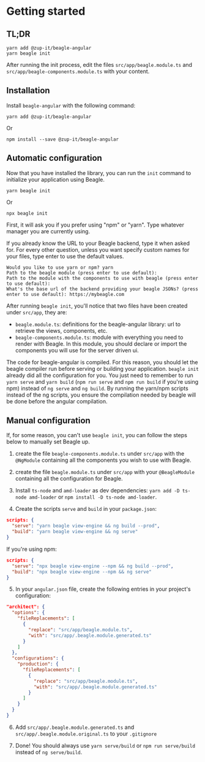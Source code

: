 # Getting started

## TL;DR

```
yarn add @zup-it/beagle-angular
yarn beagle init
```

After running the init process, edit the files `src/app/beagle.module.ts` and
`src/app/beagle-components.module.ts` with your content.

## Installation

Install `beagle-angular` with the following command:

```
yarn add @zup-it/beagle-angular
```

Or

```
npm install --save @zup-it/beagle-angular
```

## Automatic configuration

Now that you have installed the library, you can run the `init` command to initialize your
application using Beagle.

```
yarn beagle init
```

Or

```
npx beagle init
```

First, it will ask you if you prefer using "npm" or "yarn". Type whatever manager you are currently
using.

If you already know the URL to your Beagle backend, type it when asked for. For every other
question, unless you want specify custom names for your files, type enter to use the default values.

```
Would you like to use yarn or npm? yarn
Path to the beagle module (press enter to use default):
Path to the module with the components to use with beagle (press enter to use default):
What's the base url of the backend providing your beagle JSONs? (press enter to use default): https://mybeagle.com
```

After running `beagle init`, you'll notice that two files have been created under `src/app`, they
are:
- `beagle.module.ts`: definitions for the beagle-angular library: url to retrieve the views,
components, etc.
- `beagle-components.module.ts`: module with everything you need to render with Beagle. In this
module, you should declare or import the components you will use for the server driven ui.

The code for beagle-angular is compiled. For this reason, you should let the beagle compiler run
before serving or building your application. `beagle init` already did all the configuration for
you. You just need to remember to run `yarn serve` and `yarn build` (`npm run serve` and
`npm run build` if you're using npm) instead of `ng serve` and `ng build`. By running the yarn/npm
scripts instead of the ng scripts, you ensure the compilation needed by beagle will be done before
the angular compilation.

## Manual configuration

If, for some reason, you can't use `beagle init`, you can follow the steps below to manually set
Beagle up.

1. create the file `beagle-components.module.ts` under `src/app` with the `@NgModule` containing all
the components you wish to use with Beagle.

2. create the file `beagle.module.ts` under `src/app` with your `@BeagleModule` containing all the
configuration for Beagle.

3. Install `ts-node` and `amd-loader` as dev dependencies: `yarn add -D ts-node amd-loader` or
`npm install -D ts-node amd-loader`.

4. Create the scripts `serve` and `build` in your `package.json`:
```json
scripts: {
  "serve": "yarn beagle view-engine && ng build --prod",
  "build": "yarn beagle view-engine && ng serve"
}
```
If you're using npm:
```json
scripts: {
  "serve": "npx beagle view-engine --npm && ng build --prod",
  "build": "npx beagle view-engine --npm && ng serve"
}
```

5. In your `angular.json` file, create the following entries in your project's configuration:
```json
"architect": {
  "options": {
    "fileReplacements": [
      {
        "replace": "src/app/beagle.module.ts",
        "with": "src/app/.beagle.module.generated.ts"
      }
    ]
  },
  "configurations": {
    "production": {
      "fileReplacements": [
        {
          "replace": "src/app/beagle.module.ts",
          "with": "src/app/.beagle.module.generated.ts"
        }
      ]
    }
  }
}
```

6. Add `src/app/.beagle.module.generated.ts` and `src/app/.beagle.module.original.ts` to your
`.gitignore`

7. Done! You should always use `yarn serve/build` or `npm run serve/build` instead of
`ng serve/build`.
